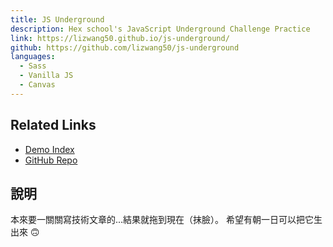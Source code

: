```yaml
---
title: JS Underground
description: Hex school's JavaScript Underground Challenge Practice
link: https://lizwang50.github.io/js-underground/
github: https://github.com/lizwang50/js-underground
languages:
  - Sass
  - Vanilla JS
  - Canvas
---
```


## Related Links

- [Demo Index](https://lizwang50.github.io/js-underground/)
- [GitHub Repo](https://github.com/lizwang50/js-underground)

## 說明

本來要一關關寫技術文章的...結果就拖到現在（抹臉）。
希望有朝一日可以把它生出來 :upside_down_face:
